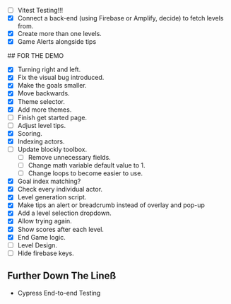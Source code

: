 - [ ] Vitest Testing!!!
- [X] Connect a back-end (using Firebase or Amplify, decide) to fetch levels from.
- [X] Create more than one levels.
- [X] Game Alerts alongside tips

## FOR THE DEMO

- [X] Turning right and left.
- [X] Fix the visual bug introduced.
- [X] Make the goals smaller.
- [X] Move backwards.
- [X] Theme selector.
- [X] Add more themes.
- [ ] Finish get started page.
- [ ] Adjust level tips. 
- [X] Scoring.
- [X] Indexing actors.
- [ ] Update blockly toolbox.
    - [ ] Remove unnecessary fields.
    - [ ] Change math variable default value to 1.
    - [ ] Change loops to become easier to use.
- [X] Goal index matching?
- [X] Check every individual actor.
- [X] Level generation script.
- [X] Make tips an alert or breadcrumb instead of overlay and pop-up
- [X] Add a level selection dropdown.
- [X] Allow trying again.
- [X] Show scores after each level.
- [X] End Game logic.
- [ ] Level Design.
- [ ] Hide firebase keys.
## Further Down The Lineß

- Cypress End-to-end Testing